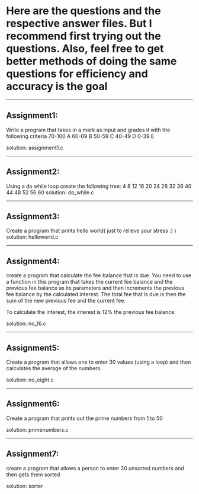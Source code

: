 # Here are the questions and the respective answer files. But I recommend first trying out the questions. Also, feel free to get better methods of doing the same questions for efficiency and accuracy is the goal

------------------------------------------------------------------------------------------------------------------------------------
Assignment1:
------------------------------------------------------------------------------------------------------------------------------------

Write a program that takes in a mark as input and grades it with the following criteria
	70-100 	A
	60-69 	B
	50-59 	C
	40-49 	D
	0-39	E

solution: assignment1.c

-------------------------------------------------------------------------------------------------------------------------------------
Assignment2:
-------------------------------------------------------------------------------------------------------------------------------------

Using a do while loop create the following tree:
	4
	8 12
	16 20 24
	28 32 36 40
	44 48 52 56 60
solution: do_while.c


---------------------------------------------------------------------------------------------------------------------------------------
Assignment3:
---------------------------------------------------------------------------------------------------------------------------------------

Create a program that prints hello world( just to relieve your stress :) )
solution: helloworld.c


----------------------------------------------------------------------------------------------------------------------------------------
Assignment4:
----------------------------------------------------------------------------------------------------------------------------------------

create a program that calculate the fee balance that is due. You need to use a function in this program that takes the current fee balance and the previous fee balance as its parameters and then increments the previous fee balance by the calculated interest. The total fee that is due is then the sum of the new previous fee and the current fee. 

To calculate the interest, the interest is 12% the previous fee balance.

solution: no_16.c

---------------------------------------------------------------------------------------------------------------------------------------
Assignment5:
---------------------------------------------------------------------------------------------------------------------------------------

Create a program that allows one to enter 30 values (using a loop) and then calculates the average of the numbers.

solution: no_eight.c


---------------------------------------------------------------------------------------------------------------------------------------
Assignment6:
---------------------------------------------------------------------------------------------------------------------------------------

Create a program that prints out the prime numbers from 1 to 50

solution: primenumbers.c

----------------------------------------------------------------------------------------------------------------------------------------
Assignment7:
----------------------------------------------------------------------------------------------------------------------------------------
create a program that allows a person to enter 30 unsorted numbers and then gets them sorted

solution: sorter
